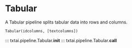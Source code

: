 # Tabular

A Tabular pipeline splits tabular data into rows and columns.

```python
Tabular(idcolumns, [textcolumns])
```

::: txtai.pipeline.Tabular.__init__
::: txtai.pipeline.Tabular.__call__
